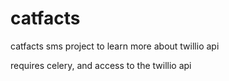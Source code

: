 catfacts
========

catfacts sms project to learn more about twillio api

requires celery, and access to the twillio api